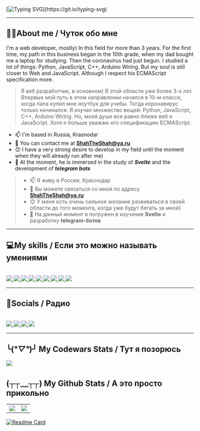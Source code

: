 [![Typing SVG](https://readme-typing-svg.demolab.com?font=JetBrains+Mono&weight=800&size=36&pause=1000&vCenter=true&width=450&lines=%F0%9F%99%8C+Hello%2C+world!+;%F0%9F%98%8E+My+name+is+Shahriori!)](https://git.io/typing-svg)

---

## 🐱‍👤About me / Чуток обо мне

I'm a web developer, mostly) In this field for more than 3 years. For the first time, my path in this business began in the 10th grade, when my dad bought me a laptop for studying. Then the coronavirus had just begun. I studied a lot of things: Python, JavaScript, C++, Arduino Wiring. But my soul is still closer to Web and JavaScript. Although I respect his ECMAScript specification more.

> Я веб разработчик, в основном) В этой области уже более 3-х лет. Впервые мой путь в этом направлении начался в 10-м классе, когда папа купил мне ноутбук для учебы. Тогда коронавирус только начинался. Я изучал множество вещей: Python, JavaScript, C++, Arduino Wiring. Но, моей душе все равно ближе веб и JavaScript. Хотя я больше уважаю его спецификацию ECMAScript.
>
+ 📫 I'm based in Russia, Krasnodar
+ 📧 You can contact me at **ShahTheShah@ya.ru**
+ 😊 I have a very strong desire to develop in my field until the moment when they will already run after me)
+ 📱 At the moment, he is immersed in the study of ***Svelte*** and the development of ***telegram bots***

> + 📫 Я живу в России,  Краснодар
> + 📧 Вы можете связаться со мной по адресу **ShahTheShah@ya.ru**
> + 😊 У меня есть очень сильное желание развиваться в своей области до того момента, когда уже будут бегать за мной)
> + 📱 На данный момент я погружен в изучение **Svelte** и разработку **telegram-ботов**

---

## 💻My skills / Если это можно называть умениями

<br/>

<a href="https://developer.mozilla.org/en-US/docs/Web/HTML">
    <img src="https://ic.wampi.ru/2023/05/17/HTML5.png" />
</a>
<a href="https://developer.mozilla.org/ru/docs/Web/CSS">
    <img src="https://ie.wampi.ru/2023/05/17/CSS3.png" />
</a>
<a href="https://developer.mozilla.org/en-US/docs/Web/JavaScript">
    <img src="https://ie.wampi.ru/2023/05/17/JavaScript.png" />
</a>
<a href="https://262.ecma-international.org/">
    <img src="https://ie.wampi.ru/2023/05/17/EcmaScript.png" />
</a>
<a href="https://sass-lang.com/documentation/">
    <img src="https://im.wampi.ru/2023/05/17/SCSS.png" />
</a>
<a href="https://svelte.dev/docs">
    <img src="https://ic.wampi.ru/2023/05/17/Svelte.png" />
</a>
<a href="https://core.telegram.org/bots/api">
    <img src="https://im.wampi.ru/2023/05/17/TelegramBot.png" />
</a>
<a href="https://nodejs.org/en/docs">
    <img src="https://ic.wampi.ru/2023/05/17/NodeJSServers.png" />
</a>
<a href="https://www.python.org/doc/">
    <img src="https://ie.wampi.ru/2023/05/17/Python.png" />
</a>

---

## 👺Socials / Радио

<br />

<a href="https://t.me/ShahTheShah" target="_blank">
    <img src="https://im.wampi.ru/2023/05/17/Telegram.png" />
</a>
<a href="mailto:ShahTheShah@ya.ru" target="_blank">
    <img src="https://ie.wampi.ru/2023/05/17/Email.png" />
</a>
<a href="https://discordapp.com/users/ShahTheShah#1092" target="_blank">
    <img src="https://ic.wampi.ru/2023/05/17/Discord.png" />
</a>
<a href="https://wa.me/qr/L6DC3Y3QEAIXP1" target="_blank">
    <img src="https://im.wampi.ru/2023/05/17/Whatsapp.png" />
</a>

---

## ╰(*°▽°*)╯ My Codewars Stats / Тут я позорюсь
<a href="https://www.codewars.com/users/ShahTheShah">
    <img src="https://github.r2v.ch/codewars?user=ShahTheShah&theme=" />
</a>

## (┬┬﹏┬┬) My Github Stats / А это просто прикольно

<table>
    <tr>
        <td>
            <a href="#">
                <img src="https://github-readme-stats.vercel.app/api?username=ShahTheShah&show_icons=true&theme=radical" />
            </a>
        </td>
        <td>
            <a href="#">
                <img src="https://github-readme-stats.vercel.app/api/top-langs/?username=ShahTheShah&theme=radical&layout=compact" />
            </a>
        </td>
    </tr>
</table>


[![Readme Card](https://github-readme-stats.vercel.app/api/pin/?username=ShahTheShah&repo=SvelteSceleton)](https://github.com/ShahTheShah/SvelteSceleton.git)